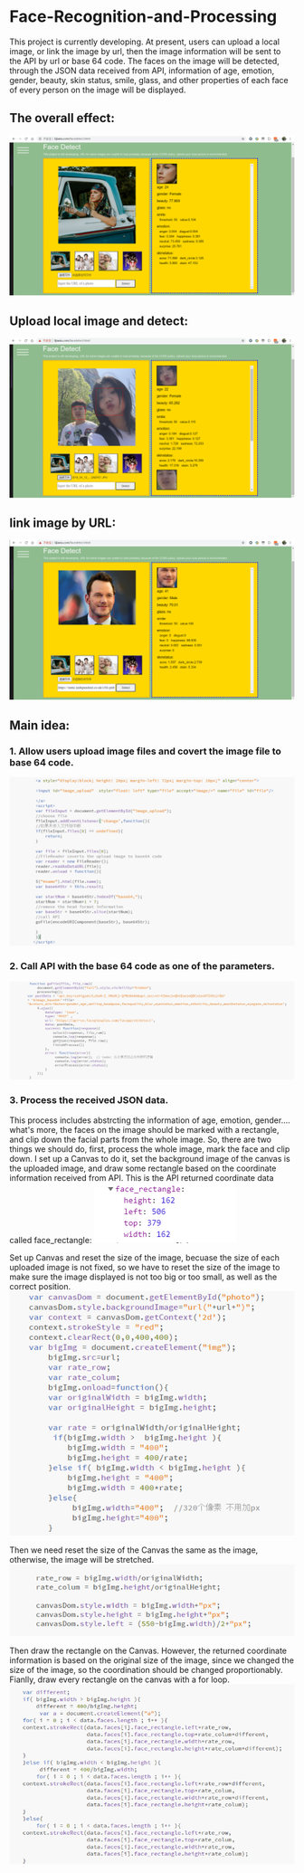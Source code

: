# Face-Recognition-and-Processing
This project is currently developing. At present, users can upload a local image, or link the image by url, then the image information will be sent to the API by url or base 64 code. The faces on the image will be detected, through the JSON data received from API, information of age, emotion, gender, beauty, skin status, smile, glass, and other properties of each face of every person on the image will be displayed.

## The overall effect:
![image](https://github.com/jiaxiuli/Face-Recognition-and-Processing/blob/master/image/overall.png)

## Upload local image and detect:
![image](https://github.com/jiaxiuli/Face-Recognition-and-Processing/blob/master/image/overall%20upload.png)

## link image by URL:
![image](https://github.com/jiaxiuli/Face-Recognition-and-Processing/blob/master/image/overall%20url.png)

## Main idea:
### 1. Allow users upload image files and covert the image file to base 64 code.
![image](https://github.com/jiaxiuli/Face-Recognition-and-Processing/blob/master/image/upload%20file.png)

### 2. Call API with the base 64 code as one of the parameters.
![image](https://github.com/jiaxiuli/Face-Recognition-and-Processing/blob/master/image/file%20call%20api.png)

### 3. Process the received JSON data. 
This process includes abstrcting the information of age, emotion, gender.... what's more, the faces on the image should be marked with a rectangle, and clip down the facial parts from the whole image.
So, there are two things we should do, first, process the whole image, mark the face and clip down.
I set up a Canvas to do it, set the background image of the canvas is the uploaded image, and draw some rectangle based on the coordinate information received from API.
This is the API returned coordinate data called face_rectangle:
![image](https://github.com/jiaxiuli/Face-Recognition-and-Processing/blob/master/image/face_rectangle.png)

Set up Canvas and reset the size of the image, becuase the size of each uploaded image is not fixed, so we have to reset the size of the image to make sure the image displayed is not too big or too small, as well as the correct position.
![image](https://github.com/jiaxiuli/Face-Recognition-and-Processing/blob/master/image/reset_size.png)

Then we need reset the size of the Canvas the same as the image, otherwise, the image will be stretched.
![image](https://github.com/jiaxiuli/Face-Recognition-and-Processing/blob/master/image/reset_position1.png)

Then draw the rectangle on the Canvas. However, the returned coordinate information is based on the original size of the image, since we changed the size of the image, so the coordination should be changed proportionably. Fianlly, draw every rectangle on the canvas with a for loop.
![image](https://github.com/jiaxiuli/Face-Recognition-and-Processing/blob/master/image/reset_position2.png)

